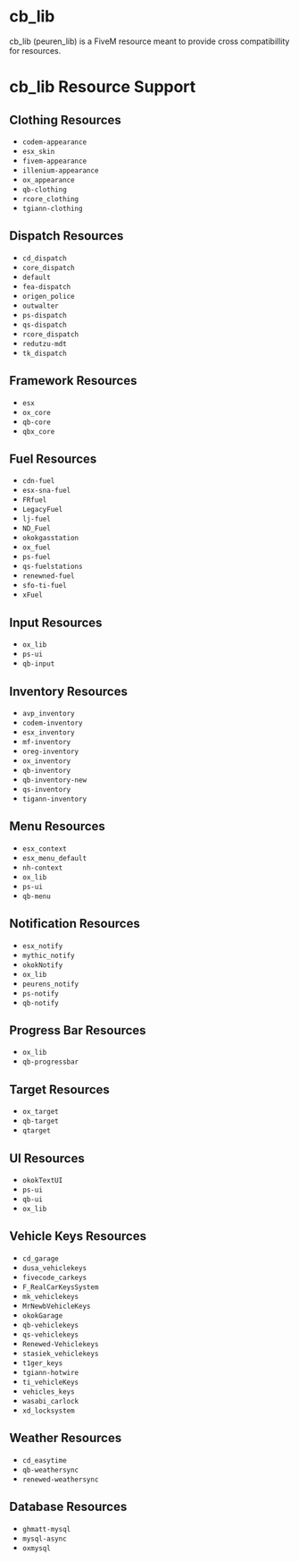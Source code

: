 # cb_lib
cb_lib (peuren_lib) is a FiveM resource meant to provide cross compatibillity for resources.

# cb_lib Resource Support

## Clothing Resources
- `codem-appearance`
- `esx_skin`
- `fivem-appearance`
- `illenium-appearance`
- `ox_appearance`
- `qb-clothing`
- `rcore_clothing`
- `tgiann-clothing`

## Dispatch Resources   
- `cd_dispatch`
- `core_dispatch`
- `default`
- `fea-dispatch`
- `origen_police`
- `outwalter`
- `ps-dispatch`
- `qs-dispatch`
- `rcore_dispatch`
- `redutzu-mdt`
- `tk_dispatch`

## Framework Resources  
- `esx`
- `ox_core`
- `qb-core`
- `qbx_core`

## Fuel Resources
- `cdn-fuel`
- `esx-sna-fuel`
- `FRfuel`
- `LegacyFuel`
- `lj-fuel`
- `ND_Fuel`
- `okokgasstation`
- `ox_fuel`
- `ps-fuel`
- `qs-fuelstations`
- `renewned-fuel`
- `sfo-ti-fuel`
- `xFuel`

## Input Resources
- `ox_lib`
- `ps-ui`
- `qb-input`

## Inventory Resources
- `avp_inventory`
- `codem-inventory`
- `esx_inventory`
- `mf-inventory`
- `oreg-inventory`
- `ox_inventory`
- `qb-inventory`
- `qb-inventory-new`
- `qs-inventory`
- `tigann-inventory`

## Menu Resources
- `esx_context`
- `esx_menu_default`
- `nh-context`
- `ox_lib`
- `ps-ui`
- `qb-menu`

## Notification Resources
- `esx_notify`
- `mythic_notify`
- `okokNotify`
- `ox_lib`
- `peurens_notify`
- `ps-notify`
- `qb-notify`

## Progress Bar Resources
- `ox_lib`
- `qb-progressbar`

## Target Resources
- `ox_target`
- `qb-target`
- `qtarget`

## UI Resources
- `okokTextUI`
- `ps-ui`
- `qb-ui`
- `ox_lib`

## Vehicle Keys Resources
- `cd_garage`
- `dusa_vehiclekeys`
- `fivecode_carkeys`
- `F_RealCarKeysSystem`
- `mk_vehiclekeys`
- `MrNewbVehicleKeys`
- `okokGarage`
- `qb-vehiclekeys`
- `qs-vehiclekeys`
- `Renewed-Vehiclekeys`
- `stasiek_vehiclekeys`
- `t1ger_keys`
- `tgiann-hotwire`
- `ti_vehicleKeys`
- `vehicles_keys`
- `wasabi_carlock`
- `xd_locksystem`

## Weather Resources
- `cd_easytime`
- `qb-weathersync`
- `renewed-weathersync`

## Database Resources
- `ghmatt-mysql`
- `mysql-async`
- `oxmysql`

